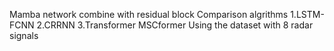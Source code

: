 Mamba network combine with residual block
Comparison algrithms
1.LSTM-FCNN
2.CRRNN
3.Transformer MSCformer
Using the dataset with 8 radar signals 
